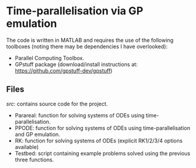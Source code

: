 # Time-parallelisation via GP emulation

The code is written in MATLAB and requires the use of the following toolboxes (noting there may be dependencies I have overlooked):
* Parallel Computing Toolbox.
* GPstuff package (download/install instructions at: https://github.com/gpstuff-dev/gpstuff)


## Files

*src*: contains source code for the project.

* Parareal: function for solving systems of ODEs using time-parallelisation.
* PPODE:    function for solving systems of ODEs using time-parallelisation and GP emulation.
* RK:       function for solving systems of ODEs (explicit RK1/2/3/4 options available)
* Testbed:  script containing example problems solved using the previous three functions. 
